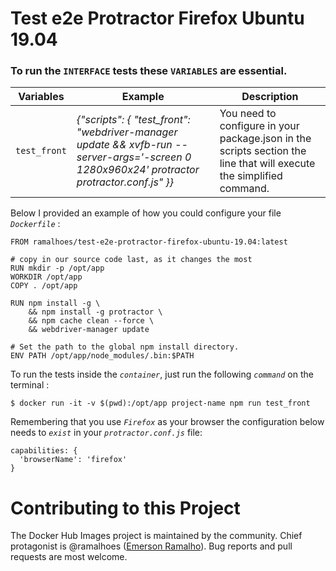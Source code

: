 # Test e2e Protractor Firefox Ubuntu 19.04


### To run the `INTERFACE` tests these `VARIABLES` are essential.

| Variables | Example | Description |
| ---- | ---- | ---- |
| `test_front` | *{"scripts": { "test_front": "webdriver-manager update && xvfb-run --server-args='-screen 0 1280x960x24' protractor protractor.conf.js" }}* | You need to configure in your package.json in the scripts section the line that will execute the simplified command.

Below I provided an example of how you could configure your file *`Dockerfile`* :

```
FROM ramalhoes/test-e2e-protractor-firefox-ubuntu-19.04:latest

# copy in our source code last, as it changes the most
RUN mkdir -p /opt/app
WORKDIR /opt/app
COPY . /opt/app

RUN npm install -g \
    && npm install -g protractor \
    && npm cache clean --force \
    && webdriver-manager update

# Set the path to the global npm install directory.
ENV PATH /opt/app/node_modules/.bin:$PATH
```

To run the tests inside the *`container`*, just run the following *`command`* on the terminal :

	$ docker run -it -v $(pwd):/opt/app project-name npm run test_front


Remembering that you use *`Firefox`* as your browser the configuration below needs to *`exist`* in your *`protractor.conf.js`* file:

```
capabilities: {
  'browserName': 'firefox'
}
```

# Contributing to this Project

The Docker Hub Images project is maintained by the community. Chief protagonist is @ramalhoes ([Emerson Ramalho](https://github.com/ramalhoes)). Bug reports and pull requests are most welcome.

